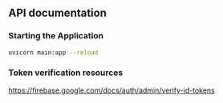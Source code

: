 ## API documentation 

### Starting the Application 

```bash
uvicorn main:app --reload

```

### Token verification resources 
https://firebase.google.com/docs/auth/admin/verify-id-tokens
